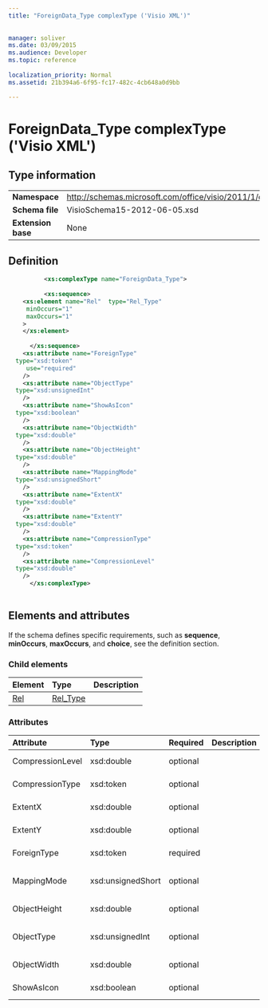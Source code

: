 ```yaml
---
title: "ForeignData_Type complexType ('Visio XML')"
 
 
manager: soliver
ms.date: 03/09/2015
ms.audience: Developer
ms.topic: reference
 
localization_priority: Normal
ms.assetid: 21b394a6-6f95-fc17-482c-4cb648a0d9bb

---
```


# ForeignData_Type complexType ('Visio XML')

## Type information

|||
|:-----|:-----|
|**Namespace** <br/> |http://schemas.microsoft.com/office/visio/2011/1/core  <br/> |
|**Schema file** <br/> |VisioSchema15-2012-06-05.xsd  <br/> |
|**Extension base** <br/> |None  <br/> |
   
## Definition

```XML
          <xs:complexType name="ForeignData_Type">
          
          <xs:sequence>
    <xs:element name="Rel"  type="Rel_Type"
     minOccurs="1"
     maxOccurs="1"
    >
    </xs:element>
    
      </xs:sequence>
    <xs:attribute name="ForeignType"
  type="xsd:token"
     use="required"
    />
    <xs:attribute name="ObjectType"
  type="xsd:unsignedInt"
    />
    <xs:attribute name="ShowAsIcon"
  type="xsd:boolean"
    />
    <xs:attribute name="ObjectWidth"
  type="xsd:double"
    />
    <xs:attribute name="ObjectHeight"
  type="xsd:double"
    />
    <xs:attribute name="MappingMode"
  type="xsd:unsignedShort"
    />
    <xs:attribute name="ExtentX"
  type="xsd:double"
    />
    <xs:attribute name="ExtentY"
  type="xsd:double"
    />
    <xs:attribute name="CompressionType"
  type="xsd:token"
    />
    <xs:attribute name="CompressionLevel"
  type="xsd:double"
    />
      </xs:complexType>
      
```

## Elements and attributes

If the schema defines specific requirements, such as **sequence**, **minOccurs**, **maxOccurs**, and **choice**, see the definition section. 
  
### Child elements

|**Element**|**Type**|**Description**|
|:-----|:-----|:-----|
|[Rel](rel-element-foreigndata_type-complextypevisio-xml.md) <br/> |[Rel_Type](rel_type-complextypevisio-xml.md) <br/> ||
   
### Attributes

|**Attribute**|**Type**|**Required**|**Description**|**Possible values**|
|:-----|:-----|:-----|:-----|:-----|
|CompressionLevel  <br/> |xsd:double  <br/> |optional  <br/> ||Values of the xsd:double type.  <br/> |
|CompressionType  <br/> |xsd:token  <br/> |optional  <br/> ||Values of the xsd:token type.  <br/> |
|ExtentX  <br/> |xsd:double  <br/> |optional  <br/> ||Values of the xsd:double type.  <br/> |
|ExtentY  <br/> |xsd:double  <br/> |optional  <br/> ||Values of the xsd:double type.  <br/> |
|ForeignType  <br/> |xsd:token  <br/> |required  <br/> ||Values of the xsd:token type.  <br/> |
|MappingMode  <br/> |xsd:unsignedShort  <br/> |optional  <br/> ||Values of the xsd:unsignedShort type.  <br/> |
|ObjectHeight  <br/> |xsd:double  <br/> |optional  <br/> ||Values of the xsd:double type.  <br/> |
|ObjectType  <br/> |xsd:unsignedInt  <br/> |optional  <br/> ||Values of the xsd:unsignedInt type.  <br/> |
|ObjectWidth  <br/> |xsd:double  <br/> |optional  <br/> ||Values of the xsd:double type.  <br/> |
|ShowAsIcon  <br/> |xsd:boolean  <br/> |optional  <br/> ||Values of the xsd:boolean type.  <br/> |
   

